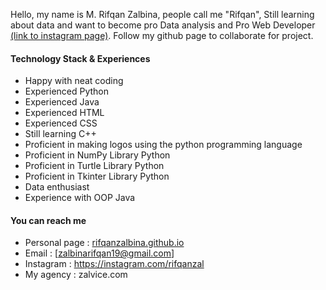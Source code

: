 Hello, my name is M. Rifqan Zalbina, people call me "Rifqan", Still learning about data and want to become pro Data analysis and Pro Web Developer
[(link to instagram page)](https://www.instagram.com/rifqanzal/). Follow my github page to collaborate for project.

#### Technology Stack  & Experiences

- Happy with neat coding
- Experienced Python
- Experienced Java
- Experienced HTML
- Experienced CSS
- Still learning C++
- Proficient in making logos using the python programming language
- Proficient in NumPy Library Python
- Proficient in Turtle Library Python
- Proficient in Tkinter Library Python
- Data enthusiast
- Experience with OOP Java

#### You can reach me

- Personal page : [rifqanzalbina.github.io](https://rifqanzalbina.github.io)
- Email :  [zalbinarifqan19@gmail.com]
- Instagram : https://instagram.com/rifqanzal
- My agency : zalvice.com

